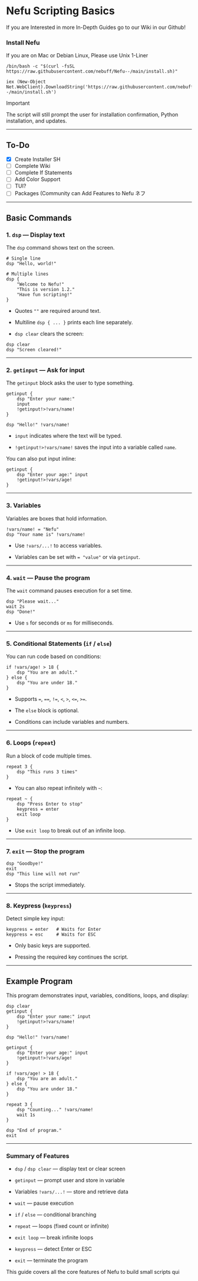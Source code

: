 # Nefu Scripting Basics

If you are Interested in more In-Depth Guides go to our Wiki in our Github!

### Install Nefu

If you are on Mac or Debian Linux, Please use Unix 1-Liner

```unix
/bin/bash -c "$(curl -fsSL https://raw.githubusercontent.com/nebuff/Nefu--/main/install.sh)"
```
```windows
iex (New-Object Net.WebClient).DownloadString('https://raw.githubusercontent.com/nebuff/Nefu--/main/install.sh')
```

> [!IMPORTANT]
> The script will still prompt the user for installation confirmation, Python installation, and updates.

---

## To-Do
- [x] Create Installer SH
- [ ] Complete Wiki
- [ ] Complete If Statements
- [ ] Add Color Support
- [ ] TUI?
- [ ] Packages (Community can Add Features to Nefu ネフ

---

## Basic Commands

### 1. `dsp` — Display text

The `dsp` command shows text on the screen.

```nefu
# Single line
dsp "Hello, world!"

# Multiple lines
dsp {
    "Welcome to Nefu!"
    "This is version 1.2."
    "Have fun scripting!"
}
```

- Quotes `""` are required around text.
    
- Multiline `dsp { ... }` prints each line separately.
    
- `dsp clear` clears the screen:
    

```nefu
dsp clear
dsp "Screen cleared!"
```

---

### 2. `getinput` — Ask for input

The `getinput` block asks the user to type something.

```nefu
getinput {
    dsp "Enter your name:"
    input
    !getinput!>!vars/name!
}

dsp "Hello!" !vars/name!
```

- `input` indicates where the text will be typed.
    
- `!getinput!>!vars/name!` saves the input into a variable called `name`.
    

You can also put input inline:

```nefu
getinput {
    dsp "Enter your age:" input
    !getinput!>!vars/age!
}
```

---

### 3. Variables

Variables are boxes that hold information.

```nefu
!vars/name! = "Nefu"
dsp "Your name is" !vars/name!
```

- Use `!vars/...!` to access variables.
    
- Variables can be set with `= "value"` or via `getinput`.
    

---

### 4. `wait` — Pause the program

The `wait` command pauses execution for a set time.

```nefu
dsp "Please wait..."
wait 2s
dsp "Done!"
```

- Use `s` for seconds or `ms` for milliseconds.
    

---

### 5. Conditional Statements (`if` / `else`)

You can run code based on conditions:

```nefu
if !vars/age! > 18 {
    dsp "You are an adult."
} else {
    dsp "You are under 18."
}
```

- Supports `=`, `==`, `!=`, `<`, `>`, `<=`, `>=`.
    
- The `else` block is optional.
    
- Conditions can include variables and numbers.
    

---

### 6. Loops (`repeat`)

Run a block of code multiple times.

```nefu
repeat 3 {
    dsp "This runs 3 times"
}
```

- You can also repeat infinitely with `~`:
    

```nefu
repeat ~ {
    dsp "Press Enter to stop"
    keypress = enter
    exit loop
}
```

- Use `exit loop` to break out of an infinite loop.
    

---

### 7. `exit` — Stop the program

```nefu
dsp "Goodbye!"
exit
dsp "This line will not run"
```

- Stops the script immediately.
    

---

### 8. Keypress (`keypress`)

Detect simple key input:

```nefu
keypress = enter   # Waits for Enter
keypress = esc     # Waits for ESC
```

- Only basic keys are supported.
    
- Pressing the required key continues the script.
    

---

## Example Program

This program demonstrates input, variables, conditions, loops, and display:

```nefu
dsp clear
getinput {
    dsp "Enter your name:" input
    !getinput!>!vars/name!
}

dsp "Hello!" !vars/name!

getinput {
    dsp "Enter your age:" input
    !getinput!>!vars/age!
}

if !vars/age! > 18 {
    dsp "You are an adult."
} else {
    dsp "You are under 18."
}

repeat 3 {
    dsp "Counting..." !vars/name!
    wait 1s
}

dsp "End of program."
exit
```

---

### Summary of Features

- `dsp` / `dsp clear` — display text or clear screen
    
- `getinput` — prompt user and store in variable
    
- Variables `!vars/...!` — store and retrieve data
    
- `wait` — pause execution
    
- `if` / `else` — conditional branching
    
- `repeat` — loops (fixed count or infinite)
    
- `exit loop` — break infinite loops
    
- `keypress` — detect Enter or ESC
    
- `exit` — terminate the program
    

This guide covers all the core features of Nefu to build small scripts qui
